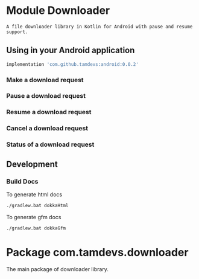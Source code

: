 # Module Downloader
    A file downloader library in Kotlin for Android with pause and resume support.

## Using in your Android application


```groovy
implementation 'com.github.tamdevs:android:0.0.2'
```

### Make a download request


### Pause a download request


### Resume a download request


### Cancel a download request


### Status of a download request

## Development

### Build Docs

To generate html docs

```bash
./gradlew.bat dokkaHtml
```


To generate gfm docs

```bash
./gradlew.bat dokkaGfm
```


# Package com.tamdevs.downloader

The main package of downloader library.
